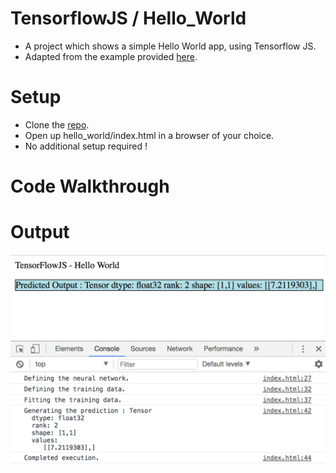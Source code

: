 # TensorflowJS / Hello_World
* A project which shows a simple Hello World app, using Tensorflow JS.
* Adapted from the example provided [here](https://js.tensorflow.org/#getting-started).

# Setup
* Clone the [repo](https://github.com/jailad/tensorflowjs).
* Open up hello_world/index.html in a browser of your choice.
* No additional setup required !

# Code Walkthrough

> <script src="https://cdn.jsdelivr.net/npm/@tensorflow/tfjs@0.6.1"></script>


# Output
[output]: images/output.png "Output"
![alt text][output]
